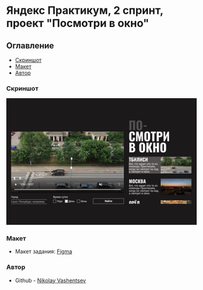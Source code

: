 # Яндекс Практикум, 2 спринт, проект "Посмотри в окно"

## Оглавление

- [Скриншот](#скриншот)
- [Макет](#макет)
- [Автор](#автор)

### Скриншот

![](./1200.png)

### Макет

- Макет задания: [Figma](https://www.figma.com/design/QHcvX1RsUI89CulRB7HLk6/%234-%D0%9F%D0%BE%D1%81%D0%BC%D0%BE%D1%82%D1%80%D0%B8-%D0%B2-%D0%BE%D0%BA%D0%BD%D0%BE?node-id=0-1&t=SctmF8B7C5rSp3GK-1)

### Автор 

- Github - [Nikolay Vashentsev](https://github.com/DonutsHunter)
